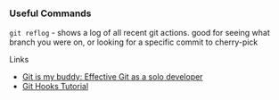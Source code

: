 ### Useful Commands

`git reflog` - shows a log of all recent git actions. good for seeing what branch you were on, or looking for a specific commit to cherry-pick

Links 

- [Git is my buddy: Effective Git as a solo developer](https://mikkel.ca/blog/git-is-my-buddy-effective-solo-developer/)
- [Git Hooks Tutorial](https://www.digitalocean.com/community/tutorials/how-to-use-git-hooks-to-automate-development-and-deployment-tasks)